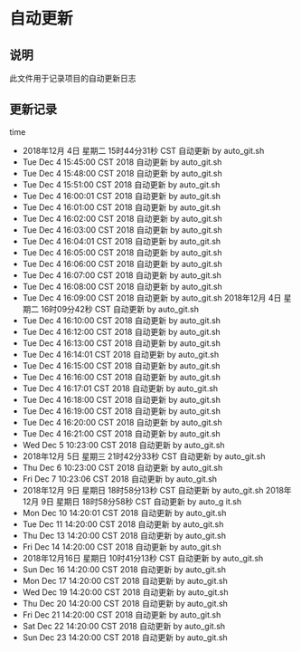 # 自动更新

## 说明
此文件用于记录项目的自动更新日志

## 更新记录
time

- 2018年12月 4日 星期二 15时44分31秒 CST 自动更新 by auto_git.sh
- Tue Dec 4 15:45:00 CST 2018 自动更新 by auto_git.sh
- Tue Dec 4 15:48:00 CST 2018 自动更新 by auto_git.sh
- Tue Dec 4 15:51:00 CST 2018 自动更新 by auto_git.sh
- Tue Dec 4 16:00:01 CST 2018 自动更新 by auto_git.sh
- Tue Dec 4 16:01:00 CST 2018 自动更新 by auto_git.sh
- Tue Dec 4 16:02:00 CST 2018 自动更新 by auto_git.sh
- Tue Dec 4 16:03:00 CST 2018 自动更新 by auto_git.sh
- Tue Dec 4 16:04:01 CST 2018 自动更新 by auto_git.sh
- Tue Dec 4 16:05:00 CST 2018 自动更新 by auto_git.sh
- Tue Dec 4 16:06:00 CST 2018 自动更新 by auto_git.sh
- Tue Dec 4 16:07:00 CST 2018 自动更新 by auto_git.sh
- Tue Dec 4 16:08:00 CST 2018 自动更新 by auto_git.sh
- Tue Dec 4 16:09:00 CST 2018 自动更新 by auto_git.sh
2018年12月 4日 星期二 16时09分42秒 CST 自动更新 by auto_git.sh
- Tue Dec 4 16:10:00 CST 2018 自动更新 by auto_git.sh
- Tue Dec 4 16:12:00 CST 2018 自动更新 by auto_git.sh
- Tue Dec 4 16:13:00 CST 2018 自动更新 by auto_git.sh
- Tue Dec 4 16:14:01 CST 2018 自动更新 by auto_git.sh
- Tue Dec 4 16:15:00 CST 2018 自动更新 by auto_git.sh
- Tue Dec 4 16:16:00 CST 2018 自动更新 by auto_git.sh
- Tue Dec 4 16:17:01 CST 2018 自动更新 by auto_git.sh
- Tue Dec 4 16:18:00 CST 2018 自动更新 by auto_git.sh
- Tue Dec 4 16:19:00 CST 2018 自动更新 by auto_git.sh
- Tue Dec 4 16:20:00 CST 2018 自动更新 by auto_git.sh
- Tue Dec 4 16:21:00 CST 2018 自动更新 by auto_git.sh
- Wed Dec 5 10:23:00 CST 2018 自动更新 by auto_git.sh
- 2018年12月 5日 星期三 21时42分33秒 CST 自动更新 by auto_git.sh
- Thu Dec 6 10:23:00 CST 2018 自动更新 by auto_git.sh
- Fri Dec 7 10:23:06 CST 2018 自动更新 by auto_git.sh
- 2018年12月 9日 星期日 18时58分13秒 CST 自动更新 by auto_git.sh
2018年12月 9日 星期日 18时58分58秒 CST 自动更新 by auto_g it.sh
- Mon Dec 10 14:20:01 CST 2018 自动更新 by auto_git.sh
- Tue Dec 11 14:20:00 CST 2018 自动更新 by auto_git.sh
- Thu Dec 13 14:20:00 CST 2018 自动更新 by auto_git.sh
- Fri Dec 14 14:20:00 CST 2018 自动更新 by auto_git.sh
- 2018年12月16日 星期日 10时41分13秒 CST 自动更新 by auto_git.sh
- Sun Dec 16 14:20:00 CST 2018 自动更新 by auto_git.sh
- Mon Dec 17 14:20:00 CST 2018 自动更新 by auto_git.sh
- Wed Dec 19 14:20:00 CST 2018 自动更新 by auto_git.sh
- Thu Dec 20 14:20:00 CST 2018 自动更新 by auto_git.sh
- Fri Dec 21 14:20:00 CST 2018 自动更新 by auto_git.sh
- Sat Dec 22 14:20:00 CST 2018 自动更新 by auto_git.sh
- Sun Dec 23 14:20:00 CST 2018 自动更新 by auto_git.sh
